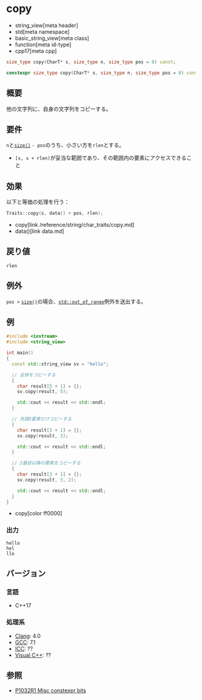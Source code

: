 # copy
* string_view[meta header]
* std[meta namespace]
* basic_string_view[meta class]
* function[meta id-type]
* cpp17[meta cpp]

```cpp
size_type copy(CharT* s, size_type n, size_type pos = 0) const;           // C++17

constexpr size_type copy(CharT* s, size_type n, size_type pos = 0) const; // C++20
```

## 概要
他の文字列に、自身の文字列をコピーする。


## 要件
`n`と[`size()`](size.md) `- pos`のうち、小さい方を`rlen`とする。

- `[s, s + rlen)`が妥当な範囲であり、その範囲内の要素にアクセスできること


## 効果
以下と等価の処理を行う：

```cpp
Traits::copy(s, data() + pos, rlen);
```
* copy[link /reference/string/char_traits/copy.md]
* data()[link data.md]


## 戻り値
`rlen`


## 例外
`pos >` [`size()`](size.md)の場合、[`std::out_of_range`](/reference/stdexcept.md)例外を送出する。


## 例
```cpp example
#include <iostream>
#include <string_view>

int main()
{
  const std::string_view sv = "hello";

  // 全体をコピーする
  {
    char result[5 + 1] = {};
    sv.copy(result, 5);

    std::cout << result << std::endl;
  }

  // 先頭3要素だけコピーする
  {
    char result[3 + 1] = {};
    sv.copy(result, 3);

    std::cout << result << std::endl;
  }

  // 2番目以降の要素をコピーする
  {
    char result[3 + 1] = {};
    sv.copy(result, 3, 2);

    std::cout << result << std::endl;
  }
}
```
* copy[color ff0000]

### 出力
```
hello
hel
llo
```


## バージョン
### 言語
- C++17

### 処理系
- [Clang](/implementation.md#clang): 4.0
- [GCC](/implementation.md#gcc): 7.1
- [ICC](/implementation.md#icc): ??
- [Visual C++](/implementation.md#visual_cpp): ??


## 参照

- [P1032R1 Misc constexpr bits](https://www.open-std.org/jtc1/sc22/wg21/docs/papers/2018/p1032r1.html)
